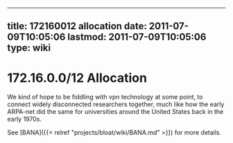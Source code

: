 
---
title: 172160012 allocation
date: 2011-07-09T10:05:06
lastmod: 2011-07-09T10:05:06
type: wiki
---
172.16.0.0/12 Allocation
========================

We kind of hope to be fiddling with vpn technology at some point, to
connect widely disconnected researchers together, much like how the
early ARPA-net did the same for universities around the United States
back in the early 1970s.

See [BANA]({{< relref "projects/bloat/wiki/BANA.md" >}}) for more details.
